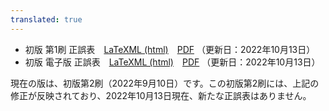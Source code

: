 ```yaml
---
translated: true
---
```

* 初版 第1刷 正誤表　[LaTeXML (html)](firstEdition/)　[PDF](./firstEdition/firstEditionPDF.pdf) （更新日：2022年10月13日）
* 初版 電子版 正誤表　[LaTeXML (html)](e-pubEdition/)　[PDF](./e-pubEdition/e-pubEditionPDF.pdf) （更新日：2022年10月13日）

現在の版は、初版第2刷（2022年9月10日）です。この初版第2刷には、上記の修正が反映されており、2022年10月13日現在、新たな正誤表はありません。
